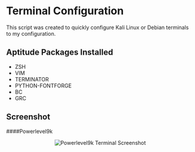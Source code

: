 # Terminal Configuration
This script was created to quickly configure Kali Linux or Debian terminals to my configuration.

## Aptitude Packages Installed
- ZSH
- VIM
- TERMINATOR
- PYTHON-FONTFORGE
- BC
- GRC

## Screenshot
####Powerlevel9k
<p align="center">
  <img src="https://i.imgur.com/SzVYmG7.png" alt="Powerlevel9k Terminal Screenshot">
</p>
